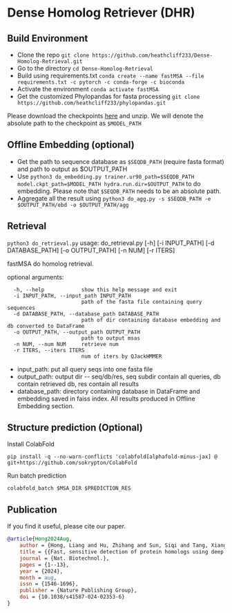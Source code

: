 # Dense Homolog Retriever (DHR)

## Build Environment

* Clone the repo `git clone https://github.com/heathcliff233/Dense-Homolog-Retrieval.git`
* Go to the directory `cd Dense-Homolog-Retrieval`
* Build using requirements.txt   `conda create --name fastMSA --file requirements.txt -c pytorch -c conda-forge -c bioconda`
* Activate the environment `conda activate fastMSA`
* Get the customized Phylopandas for fasta processing `git clone https://github.com/heathcliff233/phylopandas.git`


Please download the checkpoints [here](https://drive.google.com/file/d/1t7R_ZQJTIsFM0JVVuY9cLLa9EE2QlIVg/view?usp=sharing) and unzip. We will denote the absolute path to the checkpoint as `$MODEL_PATH`

## Offline Embedding (optional)
* Get the path to sequence database as `$SEQDB_PATH` (require fasta format) and path to output as $OUTPUT_PATH
* Use `python3 do_embedding.py trainer.ur90_path=$SEQDB_PATH model.ckpt_path=$MODEL_PATH hydra.run.dir=$OUTPUT_PATH` to do embedding. Please note that `$SEQDB_PATH` needs to be an absolute path. 
* Aggregate all the result using `python3 do_agg.py -s $SEQDB_PATH -e $OUTPUT_PATH/ebd -o $OUTPUT_PATH/agg`

##  Retrieval

`python3 do_retrieval.py`
usage: do_retrieval.py [-h] [-i INPUT_PATH] [-d DATABASE_PATH] [-o OUTPUT_PATH] [-n NUM] [-r ITERS]

fastMSA do homolog retrieval.

optional arguments:
```
  -h, --help            show this help message and exit
  -i INPUT_PATH, --input_path INPUT_PATH
                        path of the fasta file containing query sequences
  -d DATABASE_PATH, --database_path DATABASE_PATH
                        path of dir containing database embedding and db converted to DataFrame
  -o OUTPUT_PATH, --output_path OUTPUT_PATH
                        path to output msas
  -n NUM, --num NUM     retrieve num
  -r ITERS, --iters ITERS
                        num of iters by QJackHMMER
```

* input_path: put all query seqs into one fasta file
* output_path: output dir -- seq/db/res, seq subdir contain all queries, db contain retrieved db, res contain all results
* database_path: directory containing database in DataFrame and embedding saved in faiss index. All results produced in Offline Embedding section.

## Structure prediction (Optional)
Install ColabFold
```
pip install -q --no-warn-conflicts 'colabfold[alphafold-minus-jax] @ git+https://github.com/sokrypton/ColabFold
```
Run batch prediction
```
colabfold_batch $MSA_DIR $PREDICTION_RES
```
## Publication
If you find it useful, please cite our paper.

```bibtex
@article{Hong2024Aug,
	author = {Hong, Liang and Hu, Zhihang and Sun, Siqi and Tang, Xiangru and Wang, Jiuming and Tan, Qingxiong and Zheng, Liangzhen and Wang, Sheng and Xu, Sheng and King, Irwin and Gerstein, Mark and Li, Yu},
	title = {{Fast, sensitive detection of protein homologs using deep dense retrieval}},
	journal = {Nat. Biotechnol.},
	pages = {1--13},
	year = {2024},
	month = aug,
	issn = {1546-1696},
	publisher = {Nature Publishing Group},
	doi = {10.1038/s41587-024-02353-6}
}
```
